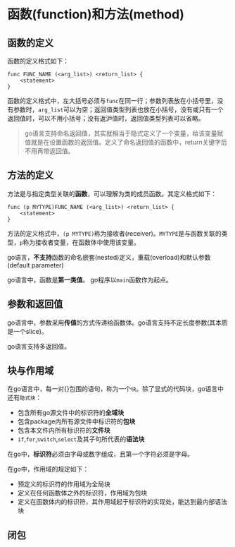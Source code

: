 # 函数(function)和方法(method)

## 函数的定义

函数的定义格式如下：
```
func FUNC_NAME (<arg_list>) <return_list> {
	<statement>
}
```

函数的定义格式中，左大括号必须与`func`在同一行；参数列表放在小括号里，没有参数时，`arg_list`可以为空；返回值类型列表也放在小括号，没有或只有一个返回值时，可以不用小括号；没有返沪值时，返回值类型列表可以省略。

> go语言支持命名返回值，其实就相当于隐式定义了一个变量，给该变量赋值就是在设置函数的返回值。定义了命名返回值的函数中，return关键字后不用再带返回值。

## 方法的定义
方法是与指定类型关联的**函数**，可以理解为类的成员函数。其定义格式如下：

```
func (p MYTYPE)FUNC_NAME (<arg_list>) <return_list> {
	<statement>
}
```

方法的定义格式中，`(p MYTYPE)`称为接收者(receiver)。`MYTYPE`是与函数关联的类型，`p`称为接收者变量，在函数体中使用该变量。

go语言，**不支持**函数的命名嵌套(nested)定义，重载(overload)和默认参数(default parameter)

go语言中，函数是**第一类值**。 go程序以`main`函数作为起点。

## 参数和返回值
go语言中，参数采用**传值**的方式传递给函数体。go语言支持不定长度参数(其本质是一个slice)。

go语言支持多返回值。

## 块与作用域

在go语言中，每一对{}包围的语句，称为一个`块`。除了显式的代码块，go语言中还有`隐式块`：

+ 包含所有go源文件中的标识符的**全域块**
+ 包含package内所有源文件中标识符的**包块**
+ 包含本文件内所有标识符的**文件块**
+ `if`,`for`,`switch`,`select`及其子句所代表的**语法块**

在go中，**标识符**必须由字母或数字组成，且第一个字符必须是字母。

在go中，作用域的规定如下：
+ 预定义的标识符的作用域为全局块
+ 定义在任何函数体之外的标识符，作用域为包块
+ 定义在函数体内的标识符，其作用域起于标识符的实现处，能达到最内部语法块

## 闭包

